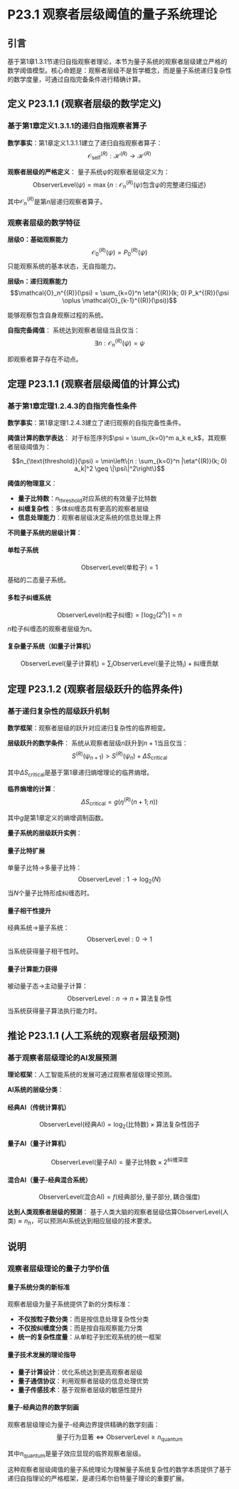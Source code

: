# P23.1 观察者层级阈值的量子系统理论

## 引言

基于第1章1.3.1节递归自指观察者理论，本节为量子系统的观察者层级建立严格的数学阈值模型。核心命题是：观察者层级不是哲学概念，而是量子系统递归复杂性的数学度量，可通过自指完备条件进行精确计算。

## 定义 P23.1.1 (观察者层级的数学定义)

### 基于第1章定义1.3.1.1的递归自指观察者算子

**数学事实**：第1章定义1.3.1.1建立了递归自指观察者算子：
$$\mathcal{O}_{\text{self}}^{(R)}: \mathcal{H}^{(R)} \to \mathcal{H}^{(R)}$$

**观察者层级的严格定义**：
量子系统$\psi$的观察者层级定义为：
$$\text{ObserverLevel}(\psi) = \max\{n : \mathcal{O}_n^{(R)}(\psi) \text{包含}\psi\text{的完整递归描述}\}$$

其中$\mathcal{O}_n^{(R)}$是第$n$层递归观察者算子。

### 观察者层级的数学特征

**层级0：基础观察能力**
$$\mathcal{O}_0^{(R)}(\psi) = P_0^{(R)}(\psi)$$
只能观察系统的基本状态，无自指能力。

**层级n：递归观察能力**
$$\mathcal{O}_n^{(R)}(\psi) = \sum_{k=0}^n \eta^{(R)}(k; 0) P_k^{(R)}(\psi \oplus \mathcal{O}_{k-1}^{(R)}(\psi))$$

能够观察包含自身观察过程的系统。

**自指完备阈值**：
系统达到观察者层级当且仅当：
$$\exists n : \mathcal{O}_n^{(R)}(\psi) = \psi$$

即观察者算子存在不动点。

## 定理 P23.1.1 (观察者层级阈值的计算公式)

### 基于第1章定理1.2.4.3的自指完备性条件

**数学事实**：第1章定理1.2.4.3建立了递归观察的自指完备性条件。

**阈值计算的数学表达**：
对于标签序列$\psi = \sum_{k=0}^m a_k e_k$，其观察者层级阈值为：

$$n_{\text{threshold}}(\psi) = \min\left\{n : \sum_{k=0}^n |\eta^{(R)}(k; 0) a_k|^2 \geq \|\psi\|^2\right\}$$

**阈值的物理意义**：
- **量子比特数**：$n_{\text{threshold}}$对应系统的有效量子比特数
- **纠缠复杂性**：多体纠缠态具有更高的观察者层级
- **信息处理能力**：观察者层级决定系统的信息处理上界

**不同量子系统的层级计算**：

#### **单粒子系统**
$$\text{ObserverLevel}(\text{单粒子}) = 1$$
基础的二态量子系统。

#### **多粒子纠缠系统**
$$\text{ObserverLevel}(\text{n粒子纠缠}) = \lceil \log_2(2^n) \rceil = n$$
$n$粒子纠缠态的观察者层级为$n$。

#### **复杂量子系统**（如量子计算机）
$$\text{ObserverLevel}(\text{量子计算机}) = \sum_{i} \text{ObserverLevel}(\text{量子比特}_i) + \text{纠缠贡献}$$

## 定理 P23.1.2 (观察者层级跃升的临界条件)

### 基于递归复杂性的层级跃升机制

**数学框架**：观察者层级的跃升对应递归复杂性的临界相变。

**层级跃升的数学条件**：
系统从观察者层级$n$跃升到$n+1$当且仅当：
$$S^{(R)}(\psi_{n+1}) > S^{(R)}(\psi_n) + \Delta S_{\text{critical}}$$

其中$\Delta S_{\text{critical}}$是基于第1章递归熵增理论的临界熵增。

**临界熵增的计算**：
$$\Delta S_{\text{critical}} = g(\eta^{(R)}(n+1; n))$$

其中$g$是第1章定义的熵增调制函数。

**量子系统的层级跃升实例**：

#### **量子比特扩展**
单量子比特→多量子比特：
$$\text{ObserverLevel}: 1 \to \log_2(N)$$
当$N$个量子比特形成纠缠态时。

#### **量子相干性提升**
经典系统→量子系统：
$$\text{ObserverLevel}: 0 \to 1$$
当系统获得量子相干性时。

#### **量子计算能力获得**
被动量子态→主动量子计算：
$$\text{ObserverLevel}: n \to n + \text{算法复杂性}$$
当系统获得量子算法执行能力时。

## 推论 P23.1.1 (人工系统的观察者层级预测)

### 基于观察者层级理论的AI发展预测

**理论框架**：人工智能系统的发展可通过观察者层级理论预测。

**AI系统的层级分类**：

#### **经典AI**（传统计算机）
$$\text{ObserverLevel}(\text{经典AI}) = \log_2(\text{比特数}) \times \text{算法复杂性因子}$$

#### **量子AI**（量子计算机）  
$$\text{ObserverLevel}(\text{量子AI}) = \text{量子比特数} \times 2^{\text{纠缠深度}}$$

#### **混合AI**（量子-经典混合系统）
$$\text{ObserverLevel}(\text{混合AI}) = f(\text{经典部分}, \text{量子部分}, \text{耦合强度})$$

**达到人类观察者层级的预测**：
基于人类大脑的观察者层级估算$\text{ObserverLevel}(\text{人类}) \approx n_h$，可以预测AI系统达到相应层级的技术要求。

## 说明

### **观察者层级理论的量子力学价值**

#### **量子系统分类的新标准**
观察者层级为量子系统提供了新的分类标准：
- **不仅按粒子数分类**：而是按信息处理复杂性分类
- **不仅按纠缠度分类**：而是按自指观察能力分类
- **统一的复杂性度量**：从单粒子到宏观系统的统一框架

#### **量子技术发展的理论指导**
- **量子计算设计**：优化系统达到更高观察者层级
- **量子通信协议**：利用观察者层级的信息处理优势
- **量子传感技术**：基于观察者层级的敏感性提升

#### **量子-经典边界的数学刻画**
观察者层级理论为量子-经典边界提供精确的数学刻画：
$$\text{量子行为显著} \Leftrightarrow \text{ObserverLevel} \geq n_{\text{quantum}}$$

其中$n_{\text{quantum}}$是量子效应显现的临界观察者层级。

这种观察者层级阈值的量子系统理论为理解量子系统复杂性的数学本质提供了基于递归自指理论的严格框架，是递归希尔伯特量子理论的重要扩展。